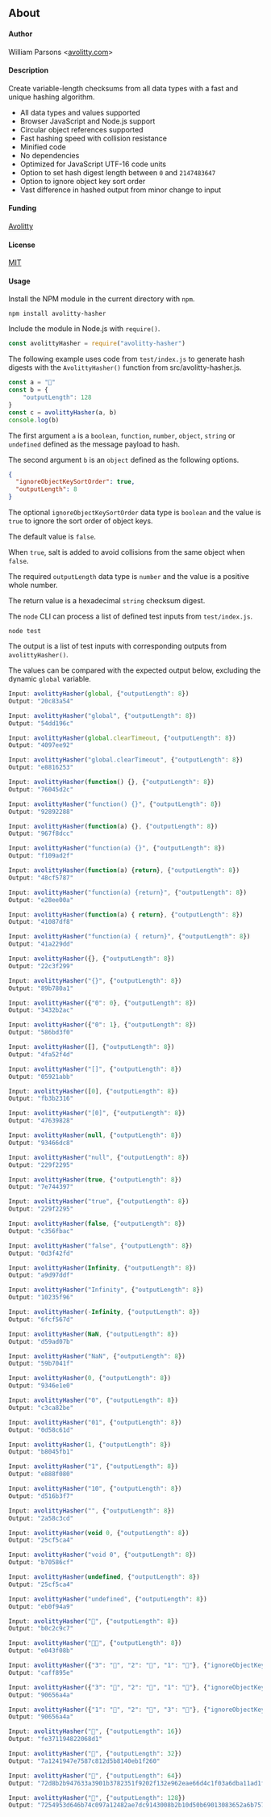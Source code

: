 ## About

#### Author
William Parsons <[avolitty.com](https://avolitty.com/)>

#### Description
Create variable-length checksums from all data types with a fast and unique hashing algorithm.

- All data types and values supported
- Browser JavaScript and Node.js support
- Circular object references supported
- Fast hashing speed with collision resistance
- Minified code
- No dependencies
- Optimized for JavaScript UTF-16 code units
- Option to set hash digest length between `0` and `2147483647`
- Option to ignore object key sort order
- Vast difference in hashed output from minor change to input

#### Funding
[Avolitty](https://avolitty.com/donate/)

#### License
[MIT](https://github.com/avolitty/avolitty-hasher/blob/javascript/LICENSE)

#### Usage
Install the NPM module in the current directory with `npm`.

``` console
npm install avolitty-hasher
```

Include the module in Node.js with `require()`.

``` javascript
const avolittyHasher = require("avolitty-hasher")
```

The following example uses code from `test/index.js` to generate hash digests with the `AvolittyHasher()` function from src/avolitty-hasher.js.

``` javascript
const a = "🥑"
const b = {
	"outputLength": 128
}
const c = avolittyHasher(a, b)
console.log(b)
```

The first argument `a` is a `boolean`, `function`, `number`, `object`, `string` or `undefined` defined as the message payload to hash.

The second argument `b` is an `object` defined as the following options.

``` json
{
  "ignoreObjectKeySortOrder": true,
  "outputLength": 8
}
```

The optional `ignoreObjectKeySortOrder` data type is `boolean` and the value is `true` to ignore the sort order of object keys.

The default value is `false`.

When `true`, salt is added to avoid collisions from the same object when `false`.

The required `outputLength` data type is `number` and the value is a positive whole number.

The return value is a hexadecimal `string` checksum digest.

The `node` CLI can process a list of defined test inputs from `test/index.js`.

``` console
node test
```

The output is a list of test inputs with corresponding outputs from `avolittyHasher()`.

The values can be compared with the expected output below, excluding the dynamic `global` variable.

``` javascript
Input: avolittyHasher(global, {"outputLength": 8})
Output: "20c83a54"

Input: avolittyHasher("global", {"outputLength": 8})
Output: "54dd196c"

Input: avolittyHasher(global.clearTimeout, {"outputLength": 8})
Output: "4097ee92"

Input: avolittyHasher("global.clearTimeout", {"outputLength": 8})
Output: "e8816253"

Input: avolittyHasher(function() {}, {"outputLength": 8})
Output: "76045d2c"

Input: avolittyHasher("function() {}", {"outputLength": 8})
Output: "92892288"

Input: avolittyHasher(function(a) {}, {"outputLength": 8})
Output: "967f8dcc"

Input: avolittyHasher("function(a) {}", {"outputLength": 8})
Output: "f109ad2f"

Input: avolittyHasher(function(a) {return}, {"outputLength": 8})
Output: "48cf5787"

Input: avolittyHasher("function(a) {return}", {"outputLength": 8})
Output: "e28ee00a"

Input: avolittyHasher(function(a) { return}, {"outputLength": 8})
Output: "41087df8"

Input: avolittyHasher("function(a) { return}", {"outputLength": 8})
Output: "41a229dd"

Input: avolittyHasher({}, {"outputLength": 8})
Output: "22c3f299"

Input: avolittyHasher("{}", {"outputLength": 8})
Output: "89b780a1"

Input: avolittyHasher({"0": 0}, {"outputLength": 8})
Output: "3432b2ac"

Input: avolittyHasher({"0": 1}, {"outputLength": 8})
Output: "586bd3f0"

Input: avolittyHasher([], {"outputLength": 8})
Output: "4fa52f4d"

Input: avolittyHasher("[]", {"outputLength": 8})
Output: "05921abb"

Input: avolittyHasher([0], {"outputLength": 8})
Output: "fb3b2316"

Input: avolittyHasher("[0]", {"outputLength": 8})
Output: "47639828"

Input: avolittyHasher(null, {"outputLength": 8})
Output: "93466dc8"

Input: avolittyHasher("null", {"outputLength": 8})
Output: "229f2295"

Input: avolittyHasher(true, {"outputLength": 8})
Output: "7e744397"

Input: avolittyHasher("true", {"outputLength": 8})
Output: "229f2295"

Input: avolittyHasher(false, {"outputLength": 8})
Output: "c356fbac"

Input: avolittyHasher("false", {"outputLength": 8})
Output: "0d3f42fd"

Input: avolittyHasher(Infinity, {"outputLength": 8})
Output: "a9d97ddf"

Input: avolittyHasher("Infinity", {"outputLength": 8})
Output: "10235f96"

Input: avolittyHasher(-Infinity, {"outputLength": 8})
Output: "6fcf567d"

Input: avolittyHasher(NaN, {"outputLength": 8})
Output: "d59ad07b"

Input: avolittyHasher("NaN", {"outputLength": 8})
Output: "59b7041f"

Input: avolittyHasher(0, {"outputLength": 8})
Output: "9346e1e0"

Input: avolittyHasher("0", {"outputLength": 8})
Output: "c3ca82be"

Input: avolittyHasher("01", {"outputLength": 8})
Output: "0d58c61d"

Input: avolittyHasher(1, {"outputLength": 8})
Output: "b8045fb1"

Input: avolittyHasher("1", {"outputLength": 8})
Output: "e888f080"

Input: avolittyHasher("10", {"outputLength": 8})
Output: "d516b3f7"

Input: avolittyHasher("", {"outputLength": 8})
Output: "2a58c3cd"

Input: avolittyHasher(void 0, {"outputLength": 8})
Output: "25cf5ca4"

Input: avolittyHasher("void 0", {"outputLength": 8})
Output: "b70586cf"

Input: avolittyHasher(undefined, {"outputLength": 8})
Output: "25cf5ca4"

Input: avolittyHasher("undefined", {"outputLength": 8})
Output: "eb0f94a9"

Input: avolittyHasher("🥑", {"outputLength": 8})
Output: "b0c2c9c7"

Input: avolittyHasher("🥑🥑", {"outputLength": 8})
Output: "e043f08b"

Input: avolittyHasher({"3": "🥑", "2": "🥑", "1": "🥑"}, {"ignoreObjectKeySortOrder": false, "outputLength": 8})
Output: "caff895e"

Input: avolittyHasher({"3": "🥑", "2": "🥑", "1": "🥑"}, {"ignoreObjectKeySortOrder": true, "outputLength": 8})
Output: "90656a4a"

Input: avolittyHasher({"1": "🥑", "2": "🥑", "3": "🥑"}, {"ignoreObjectKeySortOrder": true, "outputLength": 8})
Output: "90656a4a"

Input: avolittyHasher("🥑", {"outputLength": 16})
Output: "fe371194822068d1"

Input: avolittyHasher("🥑", {"outputLength": 32})
Output: "7a1241947e7587c812d5b8140eb1f260"

Input: avolittyHasher("🥑", {"outputLength": 64})
Output: "72d8b2b947633a3901b3782351f9202f132e962eae66d4c1f03a6dba11ad1f72"

Input: avolittyHasher("🥑", {"outputLength": 128})
Output: "7254953d646b74c097a12482ae7dc9143008b2b10d50b69013083652a6b7574c377022d020f9a7d270b3c23e366bf818edd5b0005d7e028e89e64dd38e08c397"
